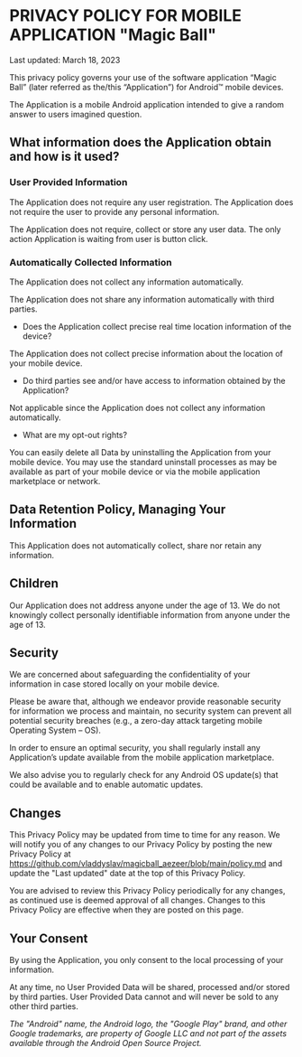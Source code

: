 # PRIVACY POLICY FOR MOBILE APPLICATION "Magic Ball"
Last updated: March 18, 2023

This privacy policy governs your use of the software application “Magic Ball” (later referred as the/this 
“Application”) for Android™ mobile devices.

The Application is a mobile Android application intended to give a random answer to users imagined question.

## What information does the Application obtain and how is it used?

### User Provided Information
The Application does not require any user registration. The Application does not require the user to provide 
any personal information.

The Application does not require, collect or store any user data. The only action Application is waiting from 
user is button click.

### Automatically Collected Information
The Application does not collect any information automatically.

The Application does not share any information automatically with third parties.

- Does the Application collect precise real time location information of the device?

The Application does not collect precise information about the location of your mobile device.

- Do third parties see and/or have access to information obtained by the Application?

Not applicable since the Application does not collect any information automatically.

- What are my opt-out rights?

You can easily delete all Data by uninstalling the Application from your mobile device. 
You may use the standard uninstall processes as may be available as part of your mobile device or via the 
mobile application marketplace or network.

## Data Retention Policy, Managing Your Information
This Application does not automatically collect, share nor retain any information.

## Children
Our Application does not address anyone under the age of 13.
We do not knowingly collect personally identifiable information from anyone under the age of 13.

## Security
We are concerned about safeguarding the confidentiality of your information in case stored locally on your mobile device.

Please be aware that, although we endeavor provide reasonable security for information we process 
and maintain, no security system can prevent all potential security breaches (e.g., a zero-day 
attack targeting mobile Operating System – OS).

In order to ensure an optimal security, you shall regularly install any Application’s update 
available from the mobile application marketplace.

We also advise you to regularly check for any Android OS update(s) that could be available and 
to enable automatic updates.

## Changes
This Privacy Policy may be updated from time to time for any reason. We will notify you of any 
changes to our Privacy Policy by posting the new Privacy Policy 
at https://github.com/vladdyslav/magicball_aezeer/blob/main/policy.md 
and update the "Last updated" date at the top of this Privacy Policy.

You are advised to review this Privacy Policy periodically for any changes, as continued use 
is deemed approval of all changes. Changes to this Privacy Policy are effective when they are posted on this page.

## Your Consent
By using the Application, you only consent to the local processing of your information.

At any time, no User Provided Data will be shared, processed and/or stored by third parties. 
User Provided Data cannot and will never be sold to any other third parties.



*The "Android" name, the Android logo, the "Google Play" brand, and other Google trademarks, 
are property of Google LLC and not part of the assets available through the Android Open Source Project.*